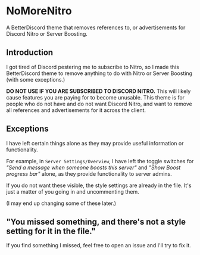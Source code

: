# NoMoreNitro
A BetterDiscord theme that removes references to, or advertisements for Discord Nitro or Server Boosting.

## Introduction
I got tired of Discord pestering me to subscribe to Nitro, so I made this BetterDiscord theme to remove anything to do with Nitro or Server Boosting (with some exceptions.)

**DO NOT USE IF YOU ARE SUBSCRIBED TO DISCORD NITRO.** This will likely cause features you are paying for to become unusable. This theme is for people who do not have and do not want Discord Nitro, and want to remove all references and advertisements for it across the client.

## Exceptions
I have left certain things alone as they may provide useful information or functionality.

For example, in `Server Settings/Overview`, I have left the toggle switches for *"Send a message when someone boosts this server"* and *"Show Boost progress bar"* alone, as they provide functionality to server admins.

If you do not want these visible, the style settings are already in the file. It's just a matter of you going in and uncommenting them.

(I may end up changing some of these later.)

## "You missed something, and there's not a style setting for it in the file."
If you find something I missed, feel free to open an issue and I'll try to fix it.
